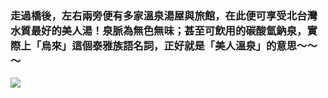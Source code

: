 ### 走過橋後，左右兩旁便有多家溫泉湯屋與旅館，在此便可享受北台灣水質最好的美人湯！泉脈為無色無味；甚至可飲用的碳酸氫鈉泉，實際上「烏來」這個泰雅族語名詞，正好就是「美人溫泉」的意思～～～


![](https://i.imgur.com/ajdir0D.png)
